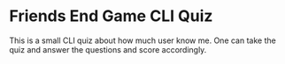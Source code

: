 # Friends End Game CLI Quiz
This is a small CLI quiz about how much user know me. One can take the quiz and answer the questions and score accordingly.
